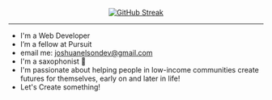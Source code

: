 
<p align="center">
  <a href="https://git.io/streak-stats"><img src="https://streak-stats.demolab.com?user=joshuanelsondev&theme=github-dark-blue&border_radius=5&background=253238&fire=A5EB6F&currStreakNum=A5EB6F" alt="GitHub Streak" /></a>
</p>

---
<!--
**joshuanelsondev/joshuanelsondev** is a ✨ _special_ ✨ repository because its `README.md` (this file) appears on your GitHub profile.

Here are some ideas to get you started:

- 🔭 I’m currently working on ...
- 🌱 I’m currently learning ...
- 👯 I’m looking to collaborate on ...
- 🤔 I’m looking for help with ...
- 💬 Ask me about ...
- 📫 How to reach me: ...
- 😄 Pronouns: ...
- ⚡ Fun fact: ...
-->
- I'm a Web Developer
- I’m a fellow at Pursuit
- email me: joshuanelsondev@gmail.com
- I'm a saxophonist 🎷
- I'm passionate about helping people in low-income communities create futures for themselves, early on and later in life!
- Let's Create something!
